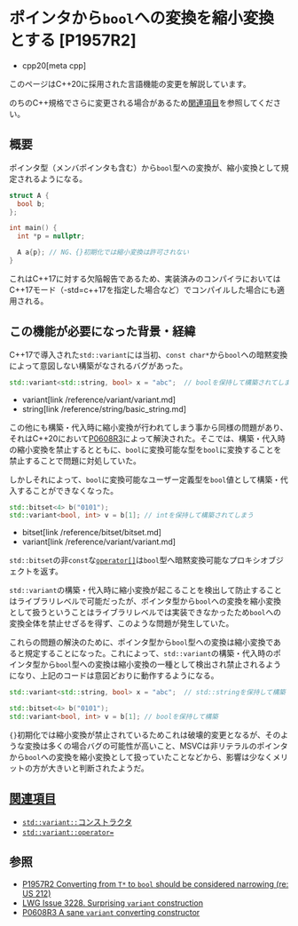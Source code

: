 # ポインタから`bool`への変換を縮小変換とする [P1957R2]
* cpp20[meta cpp]

<!-- start lang caution -->

このページはC++20に採用された言語機能の変更を解説しています。

のちのC++規格でさらに変更される場合があるため[関連項目](#relative_page)を参照してください。

<!-- last lang caution -->

## 概要

ポインタ型（メンバポインタも含む）から`bool`型への変換が、縮小変換として規定されるようになる。

```cpp
struct A {
  bool b;
};

int main() {
  int *p = nullptr;

  A a{p}; // NG、{}初期化では縮小変換は許可されない
}
```

これはC++17に対する欠陥報告であるため、実装済みのコンパイラにおいてはC++17モード（-std=c++17を指定した場合など）でコンパイルした場合にも適用される。

## この機能が必要になった背景・経緯

C++17で導入された`std::variant`には当初、`const char*`から`bool`への暗黙変換によって意図しない構築がなされるバグがあった。

```cpp
std::variant<std::string, bool> x = "abc";  // boolを保持して構築されてしまう
```
* variant[link /reference/variant/variant.md]
* string[link /reference/string/basic_string.md]

この他にも構築・代入時に縮小変換が行われてしまう事から同様の問題があり、それはC++20において[P0608R3](http://www.open-std.org/jtc1/sc22/wg21/docs/papers/2018/p0608r3.html)によって解決された。そこでは、構築・代入時の縮小変換を禁止するとともに、`bool`に変換可能な型を`bool`に変換することを禁止することで問題に対処していた。

しかしそれによって、`bool`に変換可能なユーザー定義型を`bool`値として構築・代入することができなくなった。

```cpp
std::bitset<4> b("0101");
std::variant<bool, int> v = b[1]; // intを保持して構築されてしまう
```
* bitset[link /reference/bitset/bitset.md]
* variant[link /reference/variant/variant.md]

`std::bitset`の非`const`な[`operator[]`](/reference/bitset/bitset/op_at.md)は`bool`型へ暗黙変換可能なプロキシオブジェクトを返す。

`std::variant`の構築・代入時に縮小変換が起こることを検出して防止することはライブラリレベルで可能だったが、ポインタ型から`bool`への変換を縮小変換として扱うということはライブラリレベルでは実装できなかったため`bool`への変換全体を禁止せざるを得ず、このような問題が発生していた。

これらの問題の解決のために、ポインタ型から`bool`型への変換は縮小変換であると規定することになった。これによって、`std::variant`の構築・代入時のポインタ型から`bool`型への変換は縮小変換の一種として検出され禁止されるようになり、上記のコードは意図どおりに動作するようになる。

```cpp
std::variant<std::string, bool> x = "abc";  // std::stringを保持して構築

std::bitset<4> b("0101");
std::variant<bool, int> v = b[1]; // boolを保持して構築
```

`{}`初期化では縮小変換が禁止されているためこれは破壊的変更となるが、そのような変換は多くの場合バグの可能性が高いこと、MSVCは非リテラルのポインタから`bool`への変換を縮小変換として扱っていたことなどから、影響は少なくメリットの方が大きいと判断されたようだ。

## <a id="relative-page" href="#relative-page">関連項目</a>

- [`std::variant::`コンストラクタ](/reference/variant/variant/op_constructor.md)
- [`std::variant::operator=`](/reference/variant/variant/op_assign.md)

## 参照

- [P1957R2 Converting from `T*` to `bool` should be considered narrowing (re: US 212)](http://www.open-std.org/jtc1/sc22/wg21/docs/papers/2020/p1957r2.html)
- [LWG Issue 3228. Surprising `variant` construction](https://cplusplus.github.io/LWG/issue3228)
- [P0608R3 A sane `variant` converting constructor](http://www.open-std.org/jtc1/sc22/wg21/docs/papers/2018/p0608r3.html)